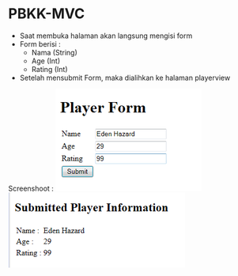 # PBKK-MVC

* Saat membuka halaman akan langsung mengisi form
* Form berisi :
  * Nama (String)
  * Age (Int)
  * Rating (Int)
* Setelah mensubmit Form, maka dialihkan ke halaman playerview

Screenshoot :
  ![ss1](Screenshot01.png)
  ![ss2](Screenshot02.png)

